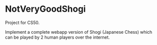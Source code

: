# NotVeryGoodShogi

Project for CS50.

Implement a complete webapp version of Shogi (Japanese Chess) which can be played by 2 human players over the internet.


